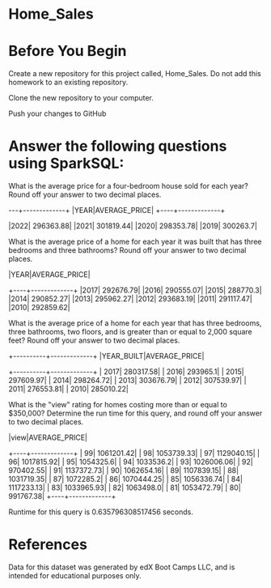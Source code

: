 # Home_Sales


# Before You Begin

Create a new repository for this project called, Home_Sales. Do not add this homework to an existing repository.

Clone the new repository to your computer.

Push your changes to GitHub

# Answer the following questions using SparkSQL:

What is the average price for a four-bedroom house sold for each year? Round off your answer to two decimal places.


---+-------------+
|YEAR|AVERAGE_PRICE|
+----+-------------+

|2022|    296363.88|
|2021|    301819.44|
|2020|    298353.78|
|2019|     300263.7|


What is the average price of a home for each year it was built that has three bedrooms and three bathrooms? Round off your answer to two decimal places.


|YEAR|AVERAGE_PRICE|

+----+-------------+
|2017|    292676.79|
|2016|    290555.07|
|2015|     288770.3|
|2014|    290852.27|
|2013|    295962.27|
|2012|    293683.19|
|2011|    291117.47|
|2010|    292859.62|



What is the average price of a home for each year that has three bedrooms, three bathrooms, two floors, and is greater than or equal to 2,000 square feet? Round off your answer to two decimal places.


+----------+-------------+
|YEAR_BUILT|AVERAGE_PRICE|


+----------+-------------+
|      2017|    280317.58|
|      2016|     293965.1|
|      2015|    297609.97|
|      2014|    298264.72|
|      2013|    303676.79|
|      2012|    307539.97|
|      2011|    276553.81|
|      2010|    285010.22|

What is the "view" rating for homes costing more than or equal to $350,000? Determine the run time for this query, and round off your answer to two decimal places.


|view|AVERAGE_PRICE|


+----+-------------+
|  99|   1061201.42|
|  98|   1053739.33|
|  97|   1129040.15|
|  96|   1017815.92|
|  95|    1054325.6|
|  94|    1033536.2|
|  93|   1026006.06|
|  92|    970402.55|
|  91|   1137372.73|
|  90|   1062654.16|
|  89|   1107839.15|
|  88|   1031719.35|
|  87|    1072285.2|
|  86|   1070444.25|
|  85|   1056336.74|
|  84|   1117233.13|
|  83|   1033965.93|
|  82|    1063498.0|
|  81|   1053472.79|
|  80|    991767.38|
+----+-------------+
 
 Runtime for this query is  0.635796308517456 seconds.



# References
Data for this dataset was generated by edX Boot Camps LLC, and is intended for educational purposes only.

